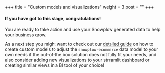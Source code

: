 +++
title = "Custom models and visualizations"
weight = 3
post = ""
+++

#### If you have got to this stage, **congratulations!**

You are ready to take action and use your Snowplow generated data to help your business grow.

As a next step you might want to check out our [detailed guide](https://docs.snowplow.io/docs/modeling-your-data/modeling-your-data-with-dbt/dbt-custom-models/) on how to create custom models to adjust the `snowplow-ecommerce` data model to your own needs if the out-of-the box solution does not fully fit your needs, and also consider adding new visualizations to your streamlit dashboard or creating similar views in a BI tool of your choice!
